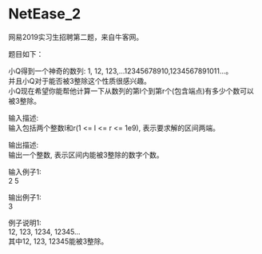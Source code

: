 # NetEase_2
网易2019实习生招聘第二题，来自牛客网。

题目如下：

小Q得到一个神奇的数列: 1, 12, 123,...12345678910,1234567891011...。  
并且小Q对于能否被3整除这个性质很感兴趣。  
小Q现在希望你能帮他计算一下从数列的第l个到第r个(包含端点)有多少个数可以被3整除。  


输入描述:  
输入包括两个整数l和r(1 <= l <= r <= 1e9), 表示要求解的区间两端。  


输出描述:  
输出一个整数, 表示区间内能被3整除的数字个数。  

输入例子1:  
2 5  

输出例子1:  
3  

例子说明1:  
12, 123, 1234, 12345...  
其中12, 123, 12345能被3整除。  
